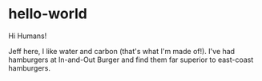 hello-world
===========

Hi Humans!

Jeff here, I like water and carbon (that's what I'm made of!).
I've had hamburgers at In-and-Out Burger and find them far superior to east-coast hamburgers.
